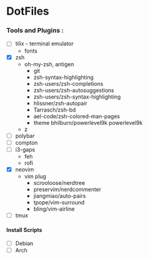 # DotFiles
### Tools and Plugins :
- [ ] tilix - terminal emulator
    - fonts  
- [x] zsh
    * oh-my-zsh, antigen
        * git
        * zsh-syntax-highlighting
        * zsh-users/zsh-completions
        * zsh-users/zsh-autosuggestions
        * zsh-users/zsh-syntax-highlighting
        * hlissner/zsh-autopair
        * Tarrasch/zsh-bd
        * ael-code/zsh-colored-man-pages
        * theme bhilburn/powerlevel9k powerlevel9k
    * z
- [ ] polybar
- [ ] compton
- [ ] i3-gaps
    * feh
    * rofi
- [x] neovim
    * vim plug
        * scrooloose/nerdtree
        * preservim/nerdcommenter
        * jiangmiao/auto-pairs
        * tpope/vim-surround
        * bling/vim-airline
- [ ] tmux
 
#### Install Scripts
- [ ] Debian
- [ ] Arch